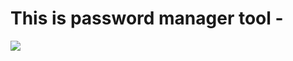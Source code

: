 # This is password manager tool - 

<img src="https://github.com/tech-haxz/Pass-Manager/assets/111497577/5850e6cd-28b2-4eec-b2d7-27469e8d9ab9">

